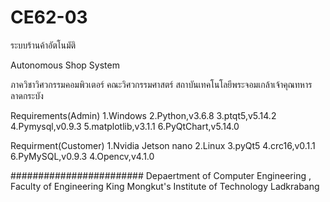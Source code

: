 # CE62-03


ระบบร้านค้าอัตโนมัติ

Autonomous Shop System


ภาควิชาวิศวกรรมคอมพิวเตอร์ คณะวิศวกรรมศาสตร์
สถาบันเทคโนโลยีพระจอมเกล้าเจ้าคุณทหารลาดกระบัง

Requirements(Admin)
1.Windows
2.Python,v3.6.8
3.ptqt5,v5.14.2
4.Pymysql,v0.9.3
5.matplotlib,v3.1.1
6.PyQtChart,v5.14.0

Requirment(Customer)
1.Nvidia Jetson nano
2.Linux
3.pyQt5
4.crc16,v0.1.1
6.PyMySQL,v0.9.3
4.Opencv,v4.1.0

########################
Depaertment of Computer Engineering , Faculty of Engineering 
King Mongkut's Institute of Technology Ladkrabang
